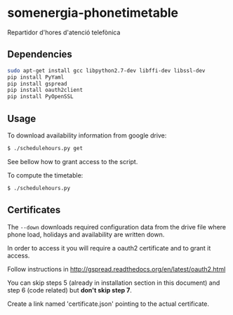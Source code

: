 # somenergia-phonetimetable

Repartidor d'hores d'atenció telefònica


## Dependencies


```bash
sudo apt-get install gcc libpython2.7-dev libffi-dev libssl-dev
pip install PyYaml
pip install gspread
pip install oauth2client
pip install PyOpenSSL
```

## Usage

To download availability information from google drive:

```bash
$ ./schedulehours.py get
```

See bellow how to grant access to the script.

To compute the timetable:

```bash
$ ./schedulehours.py
```



## Certificates

The `--down` downloads required configuration data from the drive file
where phone load, holidays and availability are written down.

In order to access it you will require a oauth2 certificate and to grant it access.

Follow instructions in http://gspread.readthedocs.org/en/latest/oauth2.html

You can skip steps 5 (already in installation section in this document) and step 6 (code related)
but **don't skip step 7**.

Create a link named 'certificate.json' pointing to the actual certificate.



